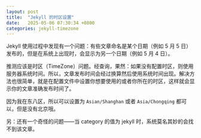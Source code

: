 ```yaml
---
layout: post
title:  "Jekyll 的时区设置"
date:   2025-05-06 07:30:34 +0800
categories: jekyll-timezone
---
```


Jekyll 使用过程中发现有一个问题：有些文章命名是某个日期（例如 5 月 5 日）发布的，但是在系统上出现时，会显示为另一个日期（例如 5 月 4 日）。

推测应该是时区（TimeZone）问题。经查询，果然：如果没有配置时区，则使用服务器系统时间。所以，文章发布时间会经过换算然后使用系统时间出现。解决方法也很简单，就是在配置文件中设置你想要使用的或者你所在的时区，这样就会显示你的文章准确发布时间了。

因为我在东八区，所以可以设置为 `Asian/Shanghan` 或者 `Asia/Chongqing` 都可以，但是没有北京哦。

另：还有一个奇怪的问题——当 category 的值为 jekyll 时，系统莫名其妙的会找不到该文章。
